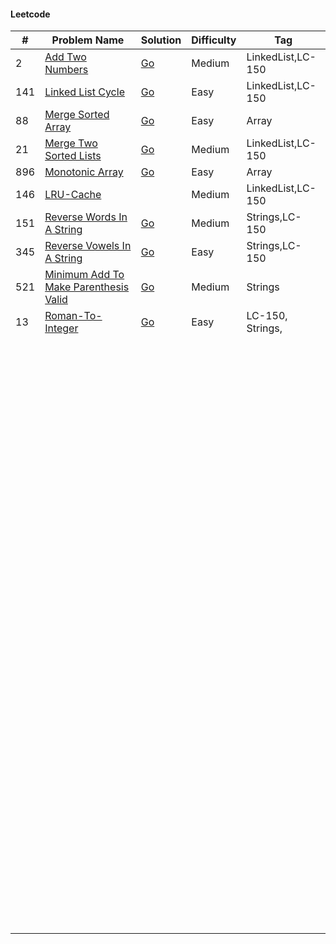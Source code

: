 #### Leetcode

| #   | Problem Name                                                                     | Solution                                                                                                                                                | Difficulty | Tag               |
|-----|----------------------------------------------------------------------------------|---------------------------------------------------------------------------------------------------------------------------------------------------------|------------|-------------------|
| 2   | [Add Two Numbers](https://leetcode.com/problems/add-two-numbers/description/)    | [Go](https://github.com/vibhordubey333/DataStructure/blob/master/DataStructureInGolang/LeetCode/Linked-Lists/2-Add-To-Numbers-LC%5B150%5D-Medium.go)    | Medium     | LinkedList,LC-150 |
| 141 | [Linked List Cycle](https://leetcode.com/problems/linked-list-cycle/description) | [Go](https://github.com/vibhordubey333/DataStructure/blob/master/DataStructureInGolang/LeetCode/Linked-Lists/141-Linked-List-Cycle-LC%5B150%5D-Easy.go) | Easy       | LinkedList,LC-150 |
| 88  | [Merge Sorted Array](https://leetcode.com/problems/merge-sorted-array)           | [Go](https://github.com/vibhordubey333/DataStructure/blob/master/DataStructureInGolang/LeetCode/Arrays/88-Merge-Sorted-Array-LC%5B150%5D-Easy.go)       | Easy       | Array     |
| 21    | [Merge Two Sorted Lists](https://leetcode.com/problems/merge-two-sorted-lists) | [Go](https://github.com/vibhordubey333/DataStructure/blob/master/DataStructureInGolang/LeetCode/Linked-Lists/21-Merge-Two-Sorted-Lists-LC%5B150%5D-Medium.go)| Medium|       LinkedList,LC-150            |
|   896  |  [Monotonic Array](https://leetcode.com/problems/monotonic-array)             |[Go](https://github.com/vibhordubey333/DataStructure/blob/master/DataStructureInGolang/LeetCode/Arrays/896-Monotonic-Array-Easy.go) |  Easy      | Array                  |
|  146   |[LRU-Cache](https://leetcode.com/problems/lru-cache)                           |                                                                                                                                    |   Medium         |  LinkedList,LC-150                 |
| 151    | [Reverse Words In A String](https://leetcode.com/problems/reverse-words-in-a-string)|[Go](https://github.com/vibhordubey333/DataStructure/blob/master/DataStructureInGolang/LeetCode/Strings/151-Reverse-Words-In-A-String-LC%5B150%5D-Medium.go%5D)| Medium            |    Strings,LC-150               |
| 345    |[Reverse Vowels In A String](https://leetcode.com/problems/reverse-vowels-of-a-string/)| [Go](https://github.com/vibhordubey333/DataStructure/blob/master/DataStructureInGolang/LeetCode/Strings/345-Reverse-Vowels-Of-A-String-LC%5B150%5D-Easy.go)| Easy           | Strings,LC-150                   |
| 521    | [Minimum Add To Make Parenthesis Valid](https://leetcode.com/problems/minimum-add-to-make-parentheses-valid/)       |   [Go](https://github.com/vibhordubey333/DataStructure/blob/master/DataStructureInGolang/LeetCode/521-Minimum-Add-To-Make-Parenthesis-Valid.go) | Medium | Strings
| 13    | [Roman-To-Integer](https://leetcode.com/problems/roman-to-integer) |[Go](https://github.com/vibhordubey333/DataStructure/blob/master/DataStructureInGolang/LeetCode/Strings/13-Roman-To-Integer.go) |Easy   | LC-150, Strings,                   |
|    ||  |           |  |
|     |                                                                                  |                                                                                                                                                         |            |                   |
|     |                                                                                  |                                                                                                                                                         |            |                   |
|     |                                                                                  |                                                                                                                                                         |            |                   |
|     |                                                                                  |                                                                                                                                                         |            |                   |
|     |                                                                                  |                                                                                                                                                         |            |                   |
|     |                                                                                  |                                                                                                                                                         |            |                   |
|     |                                                                                  |                                                                                                                                                         |            |                   |
|     |                                                                                  |                                                                                                                                                         |            |                   |
|     |                                                                                  |                                                                                                                                                         |            |                   |
|     |                                                                                  |                                                                                                                                                         |            |                   |
|     |                                                                                  |                                                                                                                                                         |            |                   |
|     |                                                                                  |                                                                                                                                                         |            |                   |
|     |                                                                                  |                                                                                                                                                         |            |                   |
|     |                                                                                  |                                                                                                                                                         |            |                   |
|     |                                                                                  |                                                                                                                                                         |            |                   |
|     |                                                                                  |                                                                                                                                                         |            |                   |
|     |                                                                                  |                                                                                                                                                         |            |                   |
|     |                                                                                  |                                                                                                                                                         |            |                   |
|     |                                                                                  |                                                                                                                                                         |            |                   |
|     |                                                                                  |                                                                                                                                                         |            |                   |
|     |                                                                                  |                                                                                                                                                         |            |                   |
|     |                                                                                  |                                                                                                                                                         |            |                   |
|     |                                                                                  |                                                                                                                                                         |            |                   |
|     |                                                                                  |                                                                                                                                                         |            |                   |
|     |                                                                                  |                                                                                                                                                         |            |                   |
|     |                                                                                  |                                                                                                                                                         |            |                   |
|     |                                                                                  |                                                                                                                                                         |            |                   |
|     |                                                                                  |                                                                                                                                                         |            |                   |
|     |                                                                                  |                                                                                                                                                         |            |                   |
|     |                                                                                  |                                                                                                                                                         |            |                   |
|     |                                                                                  |                                                                                                                                                         |            |                   |
|     |                                                                                  |                                                                                                                                                         |            |                   |
|     |                                                                                  |                                                                                                                                                         |            |                   |
|     |                                                                                  |                                                                                                                                                         |            |                   |
|     |                                                                                  |                                                                                                                                                         |            |                   |
|     |                                                                                  |                                                                                                                                                         |            |                   |
|     |                                                                                  |                                                                                                                                                         |            |                   |
|     |                                                                                  |                                                                                                                                                         |            |                   |
|     |                                                                                  |                                                                                                                                                         |            |                   |
|     |                                                                                  |                                                                                                                                                         |            |                   |
|     |                                                                                  |                                                                                                                                                         |            |                   |
|     |                                                                                  |                                                                                                                                                         |            |                   |
|     |                                                                                  |                                                                                                                                                         |            |                   |
|     |                                                                                  |                                                                                                                                                         |            |                   |
|     |                                                                                  |                                                                                                                                                         |            |                   |
|     |                                                                                  |                                                                                                                                                         |            |                   |
|     |                                                                                  |                                                                                                                                                         |            |                   |
|     |                                                                                  |                                                                                                                                                         |            |                   |
|     |                                                                                  |                                                                                                                                                         |            |                   |
|     |                                                                                  |                                                                                                                                                         |            |                   |
|     |                                                                                  |                                                                                                                                                         |            |                   |
|     |                                                                                  |                                                                                                                                                         |            |                   |
|     |                                                                                  |                                                                                                                                                         |            |                   |
|     |                                                                                  |                                                                                                                                                         |            |                   |
|     |                                                                                  |                                                                                                                                                         |            |                   |
|     |                                                                                  |                                                                                                                                                         |            |                   |
|     |                                                                                  |                                                                                                                                                         |            |                   |
|     |                                                                                  |                                                                                                                                                         |            |                   |
|     |                                                                                  |                                                                                                                                                         |            |                   |
|     |                                                                                  |                                                                                                                                                         |            |                   |
|     |                                                                                  |                                                                                                                                                         |            |                   |
|     |                                                                                  |                                                                                                                                                         |            |                   |
|     |                                                                                  |                                                                                                                                                         |            |                   |
|     |                                                                                  |                                                                                                                                                         |            |                   |
|     |                                                                                  |                                                                                                                                                         |            |                   |
|     |                                                                                  |                                                                                                                                                         |            |                   |
|     |                                                                                  |                                                                                                                                                         |            |                   |
|     |                                                                                  |                                                                                                                                                         |            |                   |
|     |                                                                                  |                                                                                                                                                         |            |                   |
|     |                                                                                  |                                                                                                                                                         |            |                   |
|     |                                                                                  |                                                                                                                                                         |            |                   |
|     |                                                                                  |                                                                                                                                                         |            |                   |
|     |                                                                                  |                                                                                                                                                         |            |                   |
|     |                                                                                  |                                                                                                                                                         |            |                   |
|     |                                                                                  |                                                                                                                                                         |            |                   |
|     |                                                                                  |                                                                                                                                                         |            |                   |
|     |                                                                                  |                                                                                                                                                         |            |                   |
|     |                                                                                  |                                                                                                                                                         |            |                   |
|     |                                                                                  |                                                                                                                                                         |            |                   |
|     |                                                                                  |                                                                                                                                                         |            |                   |
|     |                                                                                  |                                                                                                                                                         |            |                   |
|     |                                                                                  |                                                                                                                                                         |            |                   |
|     |                                                                                  |                                                                                                                                                         |            |                   |
|     |                                                                                  |                                                                                                                                                         |            |                   |
|     |                                                                                  |                                                                                                                                                         |            |                   |
|     |                                                                                  |                                                                                                                                                         |            |                   |
|     |                                                                                  |                                                                                                                                                         |            |                   |
|     |                                                                                  |                                                                                                                                                         |            |                   |
|     |                                                                                  |                                                                                                                                                         |            |                   |
|     |                                                                                  |                                                                                                                                                         |            |                   |
|     |                                                                                  |                                                                                                                                                         |            |                   |
|     |                                                                                  |                                                                                                                                                         |            |                   |
|     |                                                                                  |                                                                                                                                                         |            |                   |
|     |                                                                                  |                                                                                                                                                         |            |                   |
|     |                                                                                  |                                                                                                                                                         |            |                   |
|     |                                                                                  |                                                                                                                                                         |            |                   |
|     |                                                                                  |                                                                                                                                                         |            |                   |
|     |                                                                                  |                                                                                                                                                         |            |                   |
|     |                                                                                  |                                                                                                                                                         |            |                   |
|     |                                                                                  |                                                                                                                                                         |            |                   |
|     |                                                                                  |                                                                                                                                                         |            |                   |
|     |                                                                                  |                                                                                                                                                         |            |                   |
|     |                                                                                  |                                                                                                                                                         |            |                   |
|     |                                                                                  |                                                                                                                                                         |            |                   |
|     |                                                                                  |                                                                                                                                                         |            |                   |
|     |                                                                                  |                                                                                                                                                         |            |                   |
|     |                                                                                  |                                                                                                                                                         |            |                   |
|     |                                                                                  |                                                                                                                                                         |            |                   |
|     |                                                                                  |                                                                                                                                                         |            |                   |
|     |                                                                                  |                                                                                                                                                         |            |                   |
|     |                                                                                  |                                                                                                                                                         |            |                   |
|     |                                                                                  |                                                                                                                                                         |            |                   |
|     |                                                                                  |                                                                                                                                                         |            |                   |
|     |                                                                                  |                                                                                                                                                         |            |                   |
|     |                                                                                  |                                                                                                                                                         |            |                   |
|     |                                                                                  |                                                                                                                                                         |            |                   |
|     |                                                                                  |                                                                                                                                                         |            |                   |
|     |                                                                                  |                                                                                                                                                         |            |                   |
|     |                                                                                  |                                                                                                                                                         |            |                   |
|     |                                                                                  |                                                                                                                                                         |            |                   |
|     |                                                                                  |                                                                                                                                                         |            |                   |
|     |                                                                                  |                                                                                                                                                         |            |                   |
|     |                                                                                  |                                                                                                                                                         |            |                   |
|     |                                                                                  |                                                                                                                                                         |            |                   |
|     |                                                                                  |                                                                                                                                                         |            |                   |
|     |                                                                                  |                                                                                                                                                         |            |                   |
|     |                                                                                  |                                                                                                                                                         |            |                   |
|     |                                                                                  |                                                                                                                                                         |            |                   |
|     |                                                                                  |                                                                                                                                                         |            |                   |
|     |                                                                                  |                                                                                                                                                         |            |                   |
|     |                                                                                  |                                                                                                                                                         |            |                   |
|     |                                                                                  |                                                                                                                                                         |            |                   |
|     |                                                                                  |                                                                                                                                                         |            |                   |
|     |                                                                                  |                                                                                                                                                         |            |                   |
|     |                                                                                  |                                                                                                                                                         |            |                   |
|     |                                                                                  |                                                                                                                                                         |            |                   |
|     |                                                                                  |                                                                                                                                                         |            |                   |
|     |                                                                                  |                                                                                                                                                         |            |                   |
|     |                                                                                  |                                                                                                                                                         |            |                   |
|     |                                                                                  |                                                                                                                                                         |            |                   |
|     |                                                                                  |                                                                                                                                                         |            |                   |
|     |                                                                                  |                                                                                                                                                         |            |                   |
|     |                                                                                  |                                                                                                                                                         |            |                   |
|     |                                                                                  |                                                                                                                                                         |            |                   |
|     |                                                                                  |                                                                                                                                                         |            |                   |
|     |                                                                                  |                                                                                                                                                         |            |                   |
|     |                                                                                  |                                                                                                                                                         |            |                   |
|     |                                                                                  |                                                                                                                                                         |            |                   |
|     |                                                                                  |                                                                                                                                                         |            |                   |
|     |                                                                                  |                                                                                                                                                         |            |                   |
|     |                                                                                  |                                                                                                                                                         |            |                   |
|     |                                                                                  |                                                                                                                                                         |            |                   |
|     |                                                                                  |                                                                                                                                                         |            |                   |
|     |                                                                                  |                                                                                                                                                         |            |                   |
|     |                                                                                  |                                                                                                                                                         |            |                   |
|     |                                                                                  |                                                                                                                                                         |            |                   |
|     |                                                                                  |                                                                                                                                                         |            |                   |
|     |                                                                                  |                                                                                                                                                         |            |                   |



